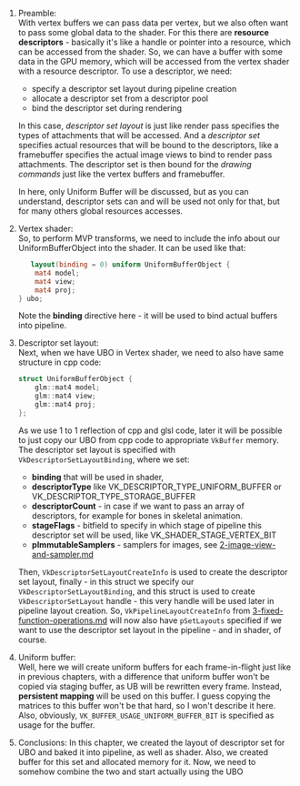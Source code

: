 1. Preamble:  
   With vertex buffers we can pass data per vertex, but we also often want
   to pass some global data to the shader. For this there are **resource
   descriptors** - basically it's like a handle or pointer into a resource,
   which can be accessed from the shader. So, we can have a buffer with some
   data in the GPU memory, which will be accessed from the vertex shader
   with a resource descriptor. To use a descriptor, we need:
    * specify a descriptor set layout during pipeline creation
    * allocate a descriptor set from a descriptor pool
    * bind the descriptor set during rendering

   In this case, _descriptor set layout_ is just like render pass specifies the
   types of attachments that will be accessed. And a _descriptor set_ specifies
   actual resources that will be bound to the descriptors, like a framebuffer
   specifies the actual image views to bind to render pass attachments. The
   descriptor set is then bound for the _drawing commands_ just like the vertex
   buffers and framebuffer.

   In here, only Uniform Buffer will be discussed, but as you can understand,
   descriptor sets can and will be used not only for that, but for many
   others global resources accesses.

2. Vertex shader:  
   So, to perform MVP transforms, we need to include the info about our
   UniformBufferObject into the shader. It can be used like that:
   ```glsl
      layout(binding = 0) uniform UniformBufferObject {
       mat4 model;
       mat4 view;
       mat4 proj;
   } ubo;
   ```
   Note the **binding** directive here - it will be used to bind actual
   buffers into pipeline.

3. Descriptor set layout:  
   Next, when we have UBO in Vertex shader, we need to also have same
   structure in cpp code:
   ```c++
   struct UniformBufferObject {
       glm::mat4 model;
       glm::mat4 view;
       glm::mat4 proj;
   };
   ```
   As we use 1 to 1 reflection of cpp and glsl code, later it will be
   possible to just copy our UBO from cpp code to appropriate `VkBuffer`
   memory.  
   The descriptor set layout is specified with `VkDescriptorSetLayoutBinding`,
   where we set:
    - **binding** that will be used in shader,
    - **descriptorType** like VK_DESCRIPTOR_TYPE_UNIFORM_BUFFER or
      VK_DESCRIPTOR_TYPE_STORAGE_BUFFER
    - **descriptorCount** - in case if
      we want to pass an array of descriptors, for example for bones in
      skeletal animation.
    - **stageFlags** - bitfield to specify in which stage of pipeline this
      descriptor set will be used, like VK_SHADER_STAGE_VERTEX_BIT
    - **pImmutableSamplers** - samplers for images,
      see [2-image-view-and-sampler.md](../3-texture-mapping/2-image-view-and-sampler.md)

   Then, `VkDescriptorSetLayoutCreateInfo` is used to create the descriptor
   set layout, finally - in this struct we specify our
   `VkDescriptorSetLayoutBinding`, and this struct is used to create
   `VkDescriptorSetLayout` handle - this very handle will be used later in 
   pipeline layout creation. So, `VkPipelineLayoutCreateInfo` from [3-fixed-function-operations.md](../0-basic-triangle/3-graphics-pipeline/3-fixed-function-operations.md)
   will now also have `pSetLayouts` specified if we want to use the
   descriptor set layout in the pipeline - and in shader, of course.

4. Uniform buffer:  
   Well, here we will create uniform buffers for each frame-in-flight just 
   like in previous chapters, with a difference that uniform buffer won't be 
   copied via staging buffer, as UB will be rewritten every frame. Instead, 
   **persistent mapping** will be used on this buffer. I guess copying the 
   matrices to this buffer won't be that hard, so I won't describe it here. 
   Also, obviously, `VK_BUFFER_USAGE_UNIFORM_BUFFER_BIT` is specified as 
   usage for the buffer.

5. Conclusions:
   In this chapter, we created the layout of descriptor set for UBO and 
   baked it into pipeline, as well as shader. Also, we created buffer for this 
   set and allocated memory for it. Now, we need to somehow combine the two 
   and start actually using the UBO